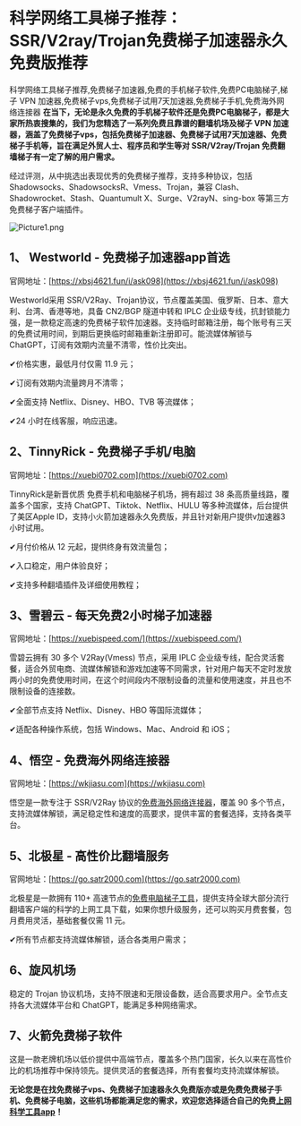 # 科学网络工具梯子推荐：SSR/V2ray/Trojan免费梯子加速器永久免费版推荐
科学网络工具梯子推荐,免费梯子加速器,免费的手机梯子软件,免费PC电脑梯子,梯子 VPN 加速器,免费梯子vps,免费梯子试用7天加速器,免费梯子手机,免费海外网络连接器
**在当下，无论是永久免费的手机梯子软件还是免费PC电脑梯子，都是大家所热衷搜集的，我们为您精选了一系列免费且靠谱的翻墙机场及梯子 VPN 加速器，涵盖了免费梯子vps，包括免费梯子加速器、免费梯子试用7天加速器、免费梯子手机等，旨在满足外贸人士、程序员和学生等对 SSR/V2ray/Trojan 免费翻墙梯子有一定了解的用户需求。**

经过评测，从中挑选出表现优秀的免费梯子推荐，支持多种协议，包括 Shadowsocks、ShadowsocksR、Vmess、Trojan，兼容 Clash、Shadowrocket、Stash、Quantumult X、Surge、V2rayN、sing-box 等第三方免费梯子客户端插件。

![Picture1.png](https://p.inari.site/usr/795/674d2dd13aee3.png)

## 1、 Westworld - 免费梯子加速器app首选
官网地址：[https://xbsj4621.fun/i/ask098](https://xbsj4621.fun/i/ask098)

Westworld采用 SSR/V2Ray、Trojan协议，节点覆盖美国、俄罗斯、日本、意大利、台湾、香港等地，具备 CN2/BGP 隧道中转和 IPLC 企业级专线，抗封锁能力强，是一款稳定高速的免费梯子软件加速器。支持临时邮箱注册，每个账号有三天的免费试用时间，到期后更换临时邮箱重新注册即可。能流媒体解锁与 ChatGPT，订阅有效期内流量不清零，性价比突出。

✔价格实惠，最低月付仅需 11.9 元；

✔订阅有效期内流量跨月不清零；

✔全面支持 Netflix、Disney、HBO、TVB 等流媒体；

✔24 小时在线客服，响应迅速。

## 2、TinnyRick -  免费梯子手机/电脑
官网地址：[https://xuebi0702.com](https://xuebi0702.com)

TinnyRick是新晋优质 免费手机和电脑梯子机场，拥有超过 38 条高质量线路，覆盖多个国家，支持 ChatGPT、Tiktok、Netflix、HULU 等多种流媒体，后台提供了美区Apple ID，支持小火箭加速器永久免费版，并且针对新用户提供v加速器3小时试用。

✔月付价格从 12 元起，提供终身有效流量包；

✔入口稳定，用户体验良好；

✔支持多种翻墙插件及详细使用教程；

## 3、雪碧云 - 每天免费2小时梯子加速器
官网地址：[https://xuebispeed.com/](https://xuebispeed.com/)

雪碧云拥有 30 多个 V2Ray(Vmess) 节点，采用 IPLC 企业级专线，配合灵活套餐，适合外贸电商、流媒体解锁和游戏加速等不同需求，针对用户每天不定时发放两小时的免费使用时间，在这个时间段内不限制设备的流量和使用速度，并且也不限制设备的连接数。

✔全部节点支持 Netflix、Disney、HBO 等国际流媒体；

✔适配各种操作系统，包括 Windows、Mac、Android 和 iOS；

## 4、悟空 - 免费海外网络连接器
官网地址：[https://wkjiasu.com](https://wkjiasu.com)

悟空是一款专注于 SSR/V2Ray 协议的[免费海外网络连接器](https://github.com/bbbestb/best-cn-vpn/issues/15)，覆盖 90 多个节点，支持流媒体解锁，满足稳定性和速度的高要求，提供丰富的套餐选择，支持各类平台。

## 5、北极星 - 高性价比翻墙服务
官网地址：[https://go.satr2000.com](https://go.satr2000.com)

北极星是一款拥有 110+ 高速节点的[免费电脑梯子工具](https://github.com/hwanz/SSR-V2ray-Trojan-vpn/issues/20)，提供支持全球大部分流行翻墙客户端的科学的上网工具下载，如果你想升级服务，还可以购买月费套餐，包月费用灵活，基础套餐仅需 11 元。

✔所有节点都支持流媒体解锁，适合各类用户需求；

## 6、旋风机场
稳定的 Trojan 协议机场，支持不限速和无限设备数，适合高要求用户。全节点支持各大流媒体平台和 ChatGPT，能满足多种网络需求。

## 7、火箭免费梯子软件
这是一款老牌机场以低价提供中高端节点，覆盖多个热门国家，长久以来在高性价比的机场推荐中保持领先。提供灵活的套餐选择，所有套餐均支持流媒体解锁。

**无论您是在找免费梯子vps、免费梯子加速器永久免费版亦或是免费免费梯子手机、免费梯子电脑，这些机场都能满足您的需求，欢迎您选择适合自己的免费[上网科学工具app](https://github.com/shadowsocksrr/shadowsocksr-csharp/issues/534)！**
